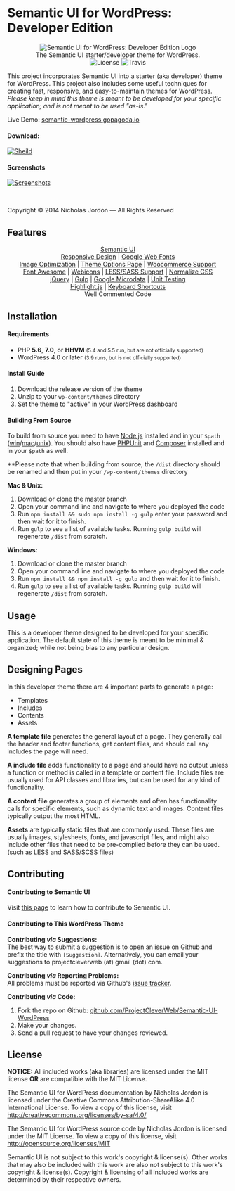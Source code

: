 # Semantic UI for WordPress: Developer Edition

<p align="center">
	<img src="http://i.imgur.com/AEYUA4Q.png" alt="Semantic UI for WordPress: Developer Edition Logo"><br>
	The Semantic UI starter/developer theme for WordPress.<br>
	<img src="https://img.shields.io/badge/license-MIT-blue.svg?style=flat-square" alt="License">
	<img src="https://img.shields.io/travis/ProjectCleverWeb/Semantic-UI-WordPress/develop.svg?style=flat-square" alt="Travis">
</p>

This project incorporates Semantic UI into a starter (aka developer) theme for WordPress. This project also includes some useful techniques for creating fast, responsive, and easy-to-maintain themes for WordPress. *Please keep in mind this theme is meant to be developed for your specific application; and is not meant to be used "as-is."*

Live Demo: [semantic-wordpress.gopagoda.io](http://semantic-wordpress.gopagoda.io/)

#### Download:

[![Sheild](https://img.shields.io/badge/Release-1.0.0-blue.svg?style=flat-square)](https://github.com/ProjectCleverWeb/Semantic-UI-WordPress/releases/download/1.0.0/semantic-ui-1.0.0.zip)

#### Screenshots

[![Screenshots](http://i.imgur.com/467EKwk.png)](http://i.imgur.com/467EKwk.png)

&nbsp;

Copyright &copy; 2014 Nicholas Jordon &mdash; All Rights Reserved

## Features

<p align="center">
	<a target="_blank" href="http://semantic-ui.com/">Semantic UI</a><br>
	<a target="_blank" href="http://en.wikipedia.org/wiki/Responsive_web_design">Responsive Design</a> | <a target="_blank" href="https://www.google.com/fonts">Google Web Fonts</a><br>
	<a target="_blank" href="https://github.com/firetix/gulp-image-optimization">Image Optimization</a> | <a target="_blank" href="http://codex.wordpress.org/Theme_Development#Theme_Options">Theme Options Page</a> | <a target="_blank" href="http://docs.woothemes.com/document/third-party-custom-theme-compatibility/">Woocommerce Support</a><br>
	<a target="_blank" href="http://fortawesome.github.io/Font-Awesome/">Font Awesome</a> | <a target="_blank" href="https://github.com/adamfairhead/webicons">Webicons</a> | <a target="_blank" href="http://sass-lang.com/">LESS/SASS Support</a> | <a target="_blank" href="http://necolas.github.io/normalize.css/">Normalize CSS</a><br>
	<a target="_blank" href="https://developers.google.com/speed/libraries/devguide">jQuery</a> | <a target="_blank" href="http://gulpjs.com/">Gulp</a> | <a target="_blank" href="https://support.google.com/webmasters/answer/176035?hl=en&amp;ref_topic=4600447">Google Microdata</a> | <a target="_blank" href="https://travis-ci.org/ProjectCleverWeb/Semantic-UI-WordPress">Unit Testing</a><br>
	<a target="_blank" href="https://highlightjs.org/">Highlight.js</a> | <a target="_blank" href="http://craig.is/killing/mice">Keyboard Shortcuts</a><br>
	Well Commented Code
</p>

## Installation

#### Requirements

* PHP **5.6**, **7.0**, or **HHVM** <small>(5.4 and 5.5 run, but are not officially supported)</small>
* WordPress 4.0 or later <small>(3.9 runs, but is not officially supported)</small>

#### Install Guide

1. Download the release version of the theme
2. Unzip to your `wp-content/themes` directory
3. Set the theme to "active" in your WordPress dashboard

#### Building From Source

To build from source you need to have [Node.js](http://nodejs.org/) installed
and in your `$path` ([win](http://www.computerhope.com/issues/ch000549.htm)/[mac](http://apple.stackexchange.com/questions/119125/mac-os-x-mavericks-add-to-path)/[unix](http://unix.stackexchange.com/questions/26047/how-to-correctly-add-a-path-to-path)).
You should also have [PHPUnit](https://phpunit.de/) and
[Composer](https://getcomposer.org/) installed and in your `$path` as well.

&#42;&#42;Please note that when building from source, the `/dist` directory
should be renamed and then put in your `/wp-content/themes` directory

**Mac &amp; Unix:**

1. Download or clone the master branch
2. Open your command line and navigate to where you deployed the code
3. Run `npm install && sudo npm install -g gulp` enter your password and then wait for it to finish.
4. Run `gulp` to see a list of available tasks. Running `gulp build` will regenerate `/dist` from scratch.

**Windows:**

1. Download or clone the master branch
2. Open your command line and navigate to where you deployed the code
3. Run `npm install && npm install -g gulp` and then wait for it to finish.
4. Run `gulp` to see a list of available tasks. Running `gulp build` will regenerate `/dist` from scratch.

## Usage

This is a developer theme designed to be developed for your specific application. The default state of this theme is meant to be minimal &amp; organized; while not being bias to any particular design.

## Designing Pages

In this developer theme there are 4 important parts to generate a page:

- Templates
- Includes
- Contents
- Assets

**A template file** generates the general layout of a page. They generally call
the header and footer functions, get content files, and should call any includes
the page will need.

**A include file** adds functionality to a page and should have no output unless
a function or method is called in a template or content file. Include files are 
usually used for API classes and libraries, but can be used for any kind of
functionality.

**A content file** generates a group of elements and often has functionality
calls for specific elements, such as dynamic text and images. Content files
typically output the most HTML.

**Assets** are typically static files that are commonly used. These files are
usually images, stylesheets, fonts, and javascript files, and might also
include other files that need to be pre-compiled before they can be used. (such
as LESS and SASS/SCSS files)

## Contributing

#### Contributing to Semantic UI

Visit [this page](https://github.com/Semantic-Org/Semantic-UI/blob/master/CONTRIBUTING.md)
to learn how to contribute to Semantic UI.

#### Contributing to This WordPress Theme

**Contributing *via* Suggestions:** <br>
The best way to submit a suggestion is to open an issue on Github and prefix the
title with `[Suggestion]`. Alternatively, you can email your suggestions to
projectcleverweb (at) gmail (dot) com.

**Contributing *via* Reporting Problems:** <br>
All problems must be reported via Github's
[issue tracker](https://github.com/ProjectCleverWeb/Semantic-UI-WordPress/issues).

**Contributing *via* Code:**

1. Fork the repo on Github: [github.com/ProjectCleverWeb/Semantic-UI-WordPress](https://github.com/ProjectCleverWeb/Semantic-UI-WordPress)
2. Make your changes.
3. Send a pull request to have your changes reviewed.

## License

**NOTICE:** All included works (aka libraries) are licensed under the MIT license
**OR** are compatible with the MIT License.

The Semantic UI for WordPress documentation by Nicholas Jordon is licensed
under the Creative Commons Attribution-ShareAlike 4.0 International License.
To view a copy of this license, visit http://creativecommons.org/licenses/by-sa/4.0/

The Semantic UI for WordPress source code by Nicholas Jordon is licensed under
the MIT License. To view a copy of this license, visit http://opensource.org/licenses/MIT

Semantic UI is not subject to this work's copyright &amp; license(s). Other
works that may also be included with this work are also not subject to this
work's copyright &amp; license(s). Copyright &amp; licensing of all included
works are determined by their respective owners.
